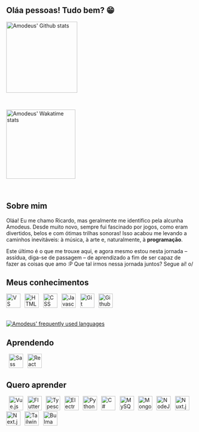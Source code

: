 <!-- markdownlint-disable-file MD009 MD041 -->
## Oláa pessoas! Tudo bem? 😁

<a href="https://github.com/amodeusr">
  <img align="center" height="190em" alt="Amodeus' Github stats" alt="" src="https://github-readme-stats.vercel.app/api?username=amodeusr&locale=pt-br&count_private=true&show_icons=true&title_color=ae8ce2&text_color=b2b2b2&bg_color=181b21&border_color=ae8ce2&icon_color=ae8ce2&custom_title=Minhas+Estatísticas+do+Github+👌" />
</a>

​

<a href="https://wakatime.com/@AmodeusR">
  <img align="center" alt="Amodeus' Wakatime stats" height="185em" alt="" src="https://github-readme-stats.vercel.app/api/wakatime?username=amodeusr&locale=pt-br&layout=compact&hide=text,Git%20Config&langs_count=8&title_color=ae8ce2&text_color=b2b2b2&bg_color=181b21&border_color=ae8ce2" />
</a>

​

## Sobre mim

 Oláa! Eu me chamo Ricardo, mas geralmente me identifico pela alcunha Amodeus. Desde muito novo, sempre fui fascinado por jogos, como eram divertidos, belos e com ótimas trilhas sonoras! Isso acabou me levando a caminhos inevitáveis: à música, à arte e, naturalmente, à **programação**.

 Este último é o que me trouxe aqui, e agora mesmo estou nesta jornada – assídua, diga-se de passagem – de aprendizado a fim de ser capaz de fazer as coisas que amo :P Que tal irmos nessa jornada juntos? Segue aí! o/

## Meus conhecimentos

<div display="inline-block" >
  <img alt="VS Code" src="https://cdn.jsdelivr.net/gh/devicons/devicon/icons/vscode/vscode-original.svg" width="38px" />
 
  <img alt="HTML" src="https://cdn.jsdelivr.net/gh/devicons/devicon/icons/html5/html5-original.svg" alt="HTML5" width="38px" />
 
  <img alt="CSS" src="https://cdn.jsdelivr.net/gh/devicons/devicon/icons/css3/css3-original.svg" width="38px" />
 
  <img alt="Javascript" src="https://cdn.jsdelivr.net/gh/devicons/devicon/icons/javascript/javascript-original.svg" width="38px" />
 
  <img alt="Git" src="https://cdn.jsdelivr.net/gh/devicons/devicon/icons/git/git-original.svg" width="38px" />
 
  <img alt="Github" src="https://upload.wikimedia.org/wikipedia/commons/a/ae/Github-desktop-logo-symbol.svg" width="38px" />

</div>

<br />

[![Amodeus' frequently used languages](https://github-readme-stats.vercel.app/api/top-langs/?username=amodeusr&locale=pt-br&layout=compact&langs_count=6&title_color=ae8ce2&text_color=b2b2b2&bg_color=181b21&border_color=ae8ce2)](https://github.com/amodeusr)

## Aprendendo

<div display="inline-block" >
 
  <img alt="Sass" src="https://cdn.jsdelivr.net/gh/devicons/devicon/icons/sass/sass-original.svg" width="38px" />
 
  <img alt="React" src="https://cdn.jsdelivr.net/gh/devicons/devicon/icons/react/react-original.svg" width="38px" />
 
  <!-- <img alt="Tailwind.css" src="https://cdn.jsdelivr.net/gh/devicons/devicon/icons/tailwindcss/tailwindcss-plain.svg" width="38px" /> -->
</div>

## Quero aprender

<div display="inline-block" >
  <!-- <img alt="React" src="https://cdn.jsdelivr.net/gh/devicons/devicon/icons/react/react-original.svg" width="38px" /> -->
 
  <img alt="Vue.js" src="https://cdn.jsdelivr.net/gh/devicons/devicon/icons/vuejs/vuejs-original.svg" alt="HTML5" width="38px" />
 
  <img alt="Flutter" src="https://cdn.jsdelivr.net/gh/devicons/devicon/icons/flutter/flutter-original.svg" width="38px" />
 
  <img alt="Typescript" src="https://cdn.jsdelivr.net/gh/devicons/devicon/icons/typescript/typescript-original.svg" width="38px" />
 
  <img alt="Electron" src="https://cdn.jsdelivr.net/gh/devicons/devicon/icons/electron/electron-original.svg" width="38px" />
 
  <img alt="Python" src="https://cdn.jsdelivr.net/gh/devicons/devicon/icons/python/python-original.svg" width="38px" />
 
  <img alt="C#" src="https://cdn.jsdelivr.net/gh/devicons/devicon/icons/csharp/csharp-original.svg" width="38px" />
 
  <img alt="MySQL" src="https://cdn.jsdelivr.net/gh/devicons/devicon/icons/mysql/mysql-original.svg" width="38px" />
 
  <img alt="MongoDB" src="https://cdn.jsdelivr.net/gh/devicons/devicon/icons/mongodb/mongodb-original.svg" width="38px" />
 
  <img alt="NodeJS" src="https://cdn.jsdelivr.net/gh/devicons/devicon/icons/nodejs/nodejs-original.svg" width="38px" />
 
  <img alt="Nuxt.js" src="https://cdn.jsdelivr.net/gh/devicons/devicon/icons/nuxtjs/nuxtjs-original.svg" width="38px" />
 
  <img alt="Next.js" src="https://cdn.jsdelivr.net/gh/devicons/devicon/icons/nextjs/nextjs-original.svg" width="38px" />
 
  <img alt="Tailwind.css" src="https://cdn.jsdelivr.net/gh/devicons/devicon/icons/tailwindcss/tailwindcss-plain.svg" width="38px" />
 
  <img alt="Bulma" src="https://cdn.jsdelivr.net/gh/devicons/devicon/icons/bulma/bulma-plain.svg" width="38px" />

</div>
